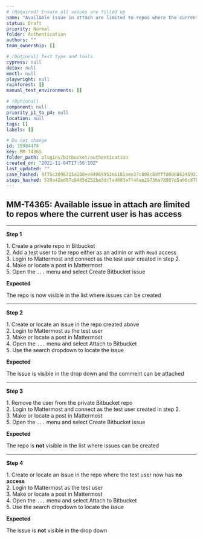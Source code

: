 ```yaml
---
# (Required) Ensure all values are filled up
name: "Available issue in attach are limited to repos where the current user is has access"
status: Draft
priority: Normal
folder: Authentication
authors: ""
team_ownership: []

# (Optional) Test type and tools
cypress: null
detox: null
mmctl: null
playwright: null
rainforest: []
manual_test_environments: []

# (Optional)
component: null
priority_p1_to_p4: null
location: null
tags: []
labels: []

# Do not change
id: 15984474
key: MM-T4365
folder_path: plugins/bitbucket/authentication
created_on: "2021-11-04T17:56:10Z"
last_updated: ""
case_hashed: 9f75c3d96715a200ee84969953eb181aee27c808c8dfff000086245932ef023e9223ee995a39c50f232620e135c9c5e3
steps_hashed: 520a42ed87c9485d252be3dc7ad883a7f46ae29736a78987e5a06c87b01acd3ed834a0e4dae2952d97824e10cbb2008f
---
```


## MM-T4365: Available issue in attach are limited to repos where the current user is has access

---

**Step 1**

1\. Create a private repo in Bitbucket\
2\. Add a test user to the repo either as an admin or with `Read` access\
3\. Login to Mattermost and connect as the test user created in step 2.\
4\. Make or locate a post in Mattermost\
5\. Open the `...` menu and select Create Bitbucket issue

**Expected**

The repo is now visible in the list where issues can be created

---

**Step 2**

1\. Create or locate an issue in the repo created above\
2\. Login to Mattermost as the test user\
3\. Make or locate a post in Mattermost\
4\. Open the `...` menu and select Attach to Bitbucket\
5\. Use the search dropdown to locate the issue

**Expected**

The issue is visible in the drop down and the comment can be attached

---

**Step 3**

1\. Remove the user from the private Bitbucket repo\
2\. Login to Mattermost and connect as the test user created in step 2.\
3\. Make or locate a post in Mattermost\
5\. Open the `...` menu and select Create Bitbucket issue

**Expected**

The repo is **not** visible in the list where issues can be created

---

**Step 4**

1\. Create or locate an issue in the repo where the test user now has **no access**\
2\. Login to Mattermost as the test user\
3\. Make or locate a post in Mattermost\
4\. Open the `...` menu and select Attach to Bitbucket\
5\. Use the search dropdown to locate the issue

**Expected**

The issue is **not** visible in the drop down
